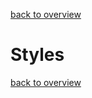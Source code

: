 [back to overview](../README.md#styles)

Styles
===============




[back to overview](../README.md#styles)